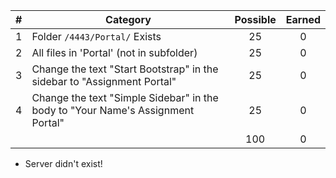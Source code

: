 | # |  Category                                                                       | Possible | Earned |
|---|---------------------------------------------------------------------------------|:--------:|:------:|
| 1 | Folder `/4443/Portal/` Exists                                                   |   25     |   0   |
| 2 | All files in 'Portal' (not in subfolder)                                        |   25     |   0   |
| 3 | Change the text "Start Bootstrap" in the sidebar to "Assignment Portal"         |   25     |   0   |
| 4 | Change the text "Simple Sidebar" in the body to "Your Name's Assignment Portal" |   25     |   0   |
|   |                                                                                 |   100    |   0  |

- Server didn't exist!
